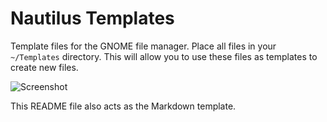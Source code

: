 # Nautilus Templates

Template files for the GNOME file manager. Place all files in your `~/Templates` directory. This will allow you to use these files as templates to create new files.

![Screenshot](https://corenominal.com/wp-content/uploads/2022/08/screenshot-nautilus-templates.opti_.webp)

This README file also acts as the Markdown template. 
